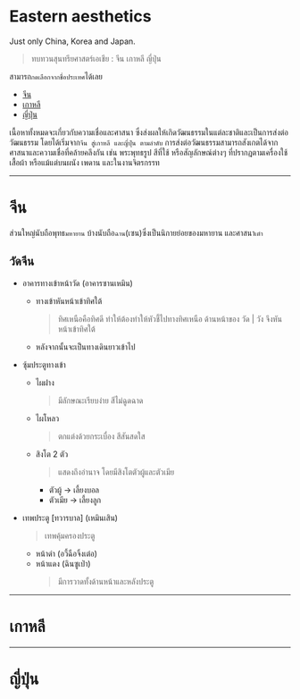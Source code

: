 # Eastern aesthetics
Just only China, Korea and Japan. 
> ทบทวนสุนทรียศาสตร์เอเชีย : จีน เกาหลี ญี่ปุ่น 

สามารถ`กดเลือกจากชื่อประเทศ`ได้เลย 

- [จีน](#จีน)
- [เกาหลี](#เกาหลี)
- [ญี่ปุ่น](#ญี่ปุ่น)

เนื้อหาทั้งหมดจะเกี่ยวกับความเชื่อและศาสนา ซึ่งส่งผลให้เกิดวัฒนธรรมในแต่ละชาติและเป็นการส่งต่อวัฒนธรรม โดยได้เริ่มจาก`จีน สู่เกาหลี และญี่ปุ่น ตามลำดับ` การส่งต่อวัฒนธรรมสามารถสังเกตได้จากศาสนาและความเชื่อที่คล้ายคลึงกัน เช่น พระพุทธรูป สีที่ใช้ หรือสัญลักษณ์ต่างๆ ที่ปรากฎตามเครื่องใช้ เสื้อผ้า หรือแม้แต่บนผนัง เพดาน และในงานจิตรกรรท

-----
# จีน
ส่วนใหญ่นับถือพุทธ`มหายาน` บ้างนับถือ`ฉาน`(เซน)ซึ่งเป็นนิกายย่อยของมหายาน และศาสนา`เต๋า`

## วัดจีน

- อาคารทางเข้าหน้าวัด (อาคารซานเหมิน)
    + ทางเข้าหันหน้าเข้าทิศใต้
        > ทิศเหนือคือทิศดี ทำให้ต้องทำให้หัวชี้ไปทางทิศเหนือ ด้านหน้าของ วัด | วัง จึงหันหน้าเข้าทิศใต้
    + หลังจากนั้นจะเป็นทางเดินยาวเข้าไป

- ซุ้มประตูทางเข้า
    + ไผฝาง 
        > มีลักษณะเรียบง่าย สีไม่ฉูดฉาด
    + ไผโหลว 
        > ตกแต่งด้วยกระเบื่อง สีสันสดใส
    + สิงโต 2 ตัว
        > แสดงถึงอำนาจ โดยมีสิงโตตัวผู้และตัวเมีย
        + ตัวผู้ -> เลี้ยงบอล
        + ตัวเมีย -> เลี้ยงลูก

- เทพประตู [ทวารบาล] (เหมินเสิน)
    > เทพคุ้มครองประตู
    + หน้าดำ (อวี้ฉือจิ้งเต๋อ)
    + หน้าแดง (ฉินซูเป่า)
        > มีการวาดทั้งด้านหน้าและหลังประตู

-----
# เกาหลี

-----
# ญี่ปุ่น
